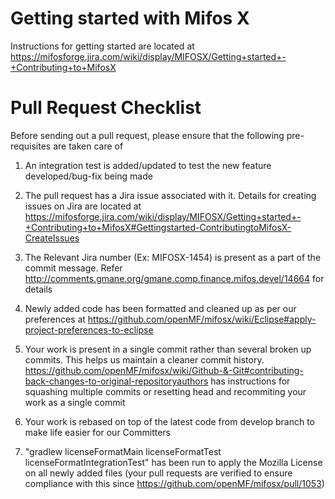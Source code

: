 # Getting started with Mifos X
Instructions for getting started are located at https://mifosforge.jira.com/wiki/display/MIFOSX/Getting+started+-+Contributing+to+MifosX

# Pull Request Checklist
Before sending out a pull request, please ensure that the following pre-requisites are taken care of

1. An integration test is added/updated to test the new feature developed/bug-fix being made

1. The pull request has a Jira issue associated with it. Details for creating issues on Jira are located at https://mifosforge.jira.com/wiki/display/MIFOSX/Getting+started+-+Contributing+to+MifosX#Gettingstarted-ContributingtoMifosX-CreateIssues

1. The Relevant Jira number (Ex: MIFOSX-1454) is present as a part of the commit message. Refer http://comments.gmane.org/gmane.comp.finance.mifos.devel/14664 for details

1. Newly added code has been formatted and cleaned up as per our preferences at https://github.com/openMF/mifosx/wiki/Eclipse#apply-project-preferences-to-eclipse

1. Your work is present in a single commit rather than several broken up commits. This helps us maintain a cleaner commit history.  https://github.com/openMF/mifosx/wiki/Github-&-Git#contributing-back-changes-to-original-repositoryauthors has instructions for squashing multiple commits or resetting head and recommiting your work as a single commit

1. Your work is rebased on top of the latest code from develop branch to make life easier for our Committers

1. "gradlew licenseFormatMain licenseFormatTest licenseFormatIntegrationTest" has been run to apply the Mozilla License on all newly added files (your pull requests are verified to ensure compliance with this since https://github.com/openMF/mifosx/pull/1053)
